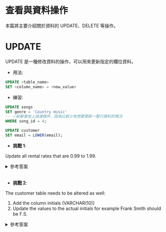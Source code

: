 # 查看與資料操作

本篇將主要介紹關於資料的 UPDATE、DELETE 等操作。

# UPDATE

UPDATE 是一種修改資料的操作，可以用來更新指定的欄位資料。

- 用法:

```sql
UPDATE <table_name>
SET <column_name> = <new_value>
```

- 練習:

```sql
UPDATE songs
SET genre = 'Country music'
-- 一般都會加上過濾條件，因為比較少有想要更新一整行資料的情況
WHERE song_id = 4;

UPDATE customer
SET email = LOWER(email);
```

- **挑戰 1**:

Update all rental rates that are 0.99 to 1.99.

<details>
    <summary>參考答案</summary>

```sql
UPDATE film
SET rental_rate = 1.99
WHERE rental_rate = 0.99;
```
</details>

<br/>

- **挑戰 2**:

The customer table needs to be altered as well:

1. Add the column initials (VARCHAR(10))
2. Update the values to the actual initials for example Frank Smith should be F.S.

<details>
    <summary>參考答案</summary>

```sql
ALTER TABLE customer
ADD COLUMN initials VARCHAR(10);

UPDATE customer
SET initials = LEFT(first_name, 1) || '.' || LEFT(last_name, 1);
```
</details>

<br/>